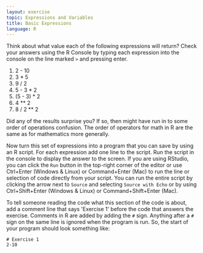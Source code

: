 ```yaml
---
layout: exercise
topic: Expressions and Variables
title: Basic Expressions
language: R
---
```


Think about what value each of the following expressions will return?
Check your answers using the R Console by typing each expression into
the console on the line marked `>` and pressing enter.

1. 2 - 10
2. 3 \* 5
3. 9 / 2
4. 5 - 3 \* 2
5. (5 - 3) \* 2
6. 4 \*\* 2
7. 8 / 2 \*\* 2

Did any of the results surprise you? If so, then might have run in to some order
of operations confusion. The order of operators for math in R are the same as
for mathematics more generally.

Now turn this set of expressions into a program that you can save by using an R
script. For each expression add one line to the script. Run the script in the
console to display the answer to the screen. If you are using RStudio, you can
click the `Run` button in the top-right corner of the editor or use Ctrl+Enter
(Windows & Linux) or Command+Enter (Mac) to run the line or selection of code
directly from your script. You can run the entire script by clicking the arrow
next to `Source` and selecting `Source with Echo` or by using Ctrl+Shift+Enter
(Windows & Linux) or Command+Shift+Enter (Mac).

To tell someone reading the code what this section of the code is about,
add a comment line that says 'Exercise 1' before the code that answers
the exercise. Comments in R are added by adding the `#` sign.
Anything after a `#` sign on the same line is ignored when the program is
run. So, the start of your program should look something like:

    # Exercise 1
    2-10
